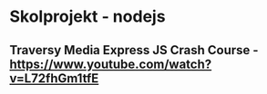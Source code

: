 # Skolprojekt - nodejs

## Traversy Media Express JS Crash Course - https://www.youtube.com/watch?v=L72fhGm1tfE